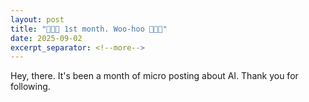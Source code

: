 ```yaml
---
layout: post
title: "🥳🥳🥳 1st month. Woo-hoo 🎉🎉🎉"
date: 2025-09-02
excerpt_separator: <!--more-->
---
```


Hey, there. It's been a month of micro posting about AI. Thank you for following.
